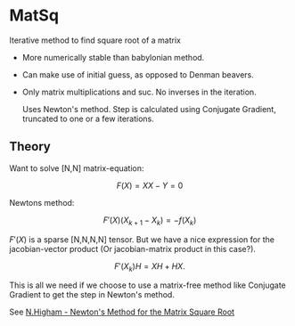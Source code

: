 # MatSq
Iterative method to find square root of a matrix
- More numerically stable than babylonian method.
- Can make use of initial guess, as opposed to Denman beavers.
- Only matrix multiplications and suc. No inverses in the iteration.

  Uses Newton's method. Step is calculated using Conjugate Gradient, truncated to one or a few iterations.

  
## Theory

Want to solve [N,N] matrix-equation:

$$ F(X) = XX-Y = 0$$

Newtons method:

$$ F'(X) (X_{k+1}-X_k) = - f(X_k)$$

$F'(X)$ is a sparse [N,N,N,N] tensor. But we have a nice expression for the jacobian-vector product (Or jacobian-matrix product in this case?).

$$ F'(X_k)H = XH+HX. $$

This is all we need if we choose to use a matrix-free method like Conjugate Gradient to get the step in Newton's method.


See [N.Higham - Newton's Method for the Matrix Square Root](https://www.ams.org/journals/mcom/1986-46-174/S0025-5718-1986-0829624-5/S0025-5718-1986-0829624-5.pdf)
